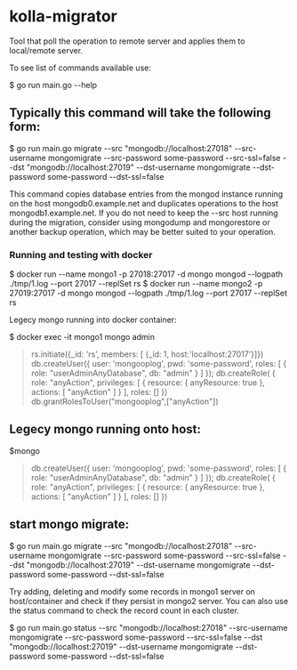 # kolla-migrator

Tool that poll the operation to remote server and applies them to local/remote server.

To see list of commands available use:

  $ go run main.go --help

## Typically this command will take the following form:

  $ go run main.go migrate --src "mongodb://localhost:27018" --src-username mongomigrate --src-password some-password --src-ssl=false --dst "mongodb://localhost:27019" --dst-username mongomigrate --dst-password some-password --dst-ssl=false


This command copies database entries from the mongod instance running on the host mongodb0.example.net and duplicates operations to the host mongodb1.example.net. If you do not need to keep the --src host running during the migration, consider using mongodump and mongorestore or another backup operation, which may be better suited to your operation.


###  Running and testing with docker

  $ docker run --name mongo1 -p 27018:27017 -d mongo mongod --logpath ./tmp/1.log --port 27017 --replSet rs
  $ docker run --name mongo2 -p 27019:27017 -d mongo mongod --logpath ./tmp/1.log --port 27017 --replSet rs

Legecy mongo running into docker container:

  $ docker exec -it mongo1 mongo admin
  > rs.initiate({_id: 'rs', members: [ {_id: 1, host:'localhost:27017'}]})
  > db.createUser({ user: 'mongooplog', pwd: 'some-password', roles: [ { role: "userAdminAnyDatabase", db: "admin" } ] });
  > db.createRole( 
  { 
      role: "anyAction", 
      privileges: [ { 
          resource: { anyResource: true }, 
          actions: [ "anyAction" ] } ], 
      roles: []
  })
  > db.grantRolesToUser("mongooplog",["anyAction"])


Legecy mongo running onto host:
-------------------------------

$mongo
> db.createUser({ user: 'mongooplog', pwd: 'some-password', roles: [ { role: "userAdminAnyDatabase", db: "admin" } ] });
> db.createRole(
{
    role: "anyAction",
    privileges: [ {
        resource: { anyResource: true },
        actions: [ "anyAction" ] } ],
    roles: []
})



start mongo migrate:
-------------------

  $ go run main.go migrate --src "mongodb://localhost:27018" --src-username mongomigrate --src-password some-password --src-ssl=false --dst "mongodb://localhost:27019" --dst-username mongomigrate --dst-password some-password --dst-ssl=false


Try adding, deleting and modify some records in mongo1 server on host/container and check if they persist in mongo2 server. You can also use the status command to check the record count in each cluster.

  $ go run main.go status --src "mongodb://localhost:27018" --src-username mongomigrate --src-password some-password --src-ssl=false --dst "mongodb://localhost:27019" --dst-username mongomigrate --dst-password some-password --dst-ssl=false


